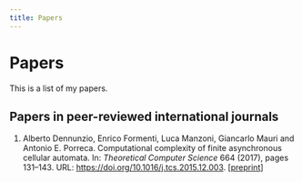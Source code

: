 ```yaml
---
title: Papers
---
```


Papers
======

This is a list of my papers.

Papers in peer-reviewed international journals
----------------------------------------------

1. Alberto Dennunzio, Enrico Formenti, Luca Manzoni, Giancarlo Mauri and Antonio E. Porreca. Computational complexity of finite asynchronous cellular automata. In: *Theoretical Computer Science* 664 (2017), pages 131–143. URL: <https://doi.org/10.1016/j.tcs.2015.12.003>. [[preprint](complexity-of-finite-asynchronous-ca.pdf)]

